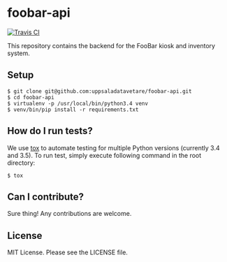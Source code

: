 # foobar-api

[![Travis CI](https://travis-ci.org/uppsaladatavetare/foobar-api.png)](https://travis-ci.org/uppsaladatavetare/foobar-api)

This repository contains the backend for the FooBar kiosk and inventory system.

## Setup

    $ git clone git@github.com:uppsaladatavetare/foobar-api.git
    $ cd foobar-api
    $ virtualenv -p /usr/local/bin/python3.4 venv
    $ venv/bin/pip install -r requirements.txt

## How do I run tests?

We use [tox](https://tox.readthedocs.org/en/latest/) to automate testing for multiple Python versions (currently 3.4 and 3.5). To run test, simply execute following command in the root directory:

    $ tox

## Can I contribute?

Sure thing! Any contributions are welcome.

## License

MIT License. Please see the LICENSE file.
